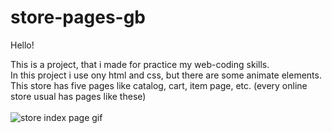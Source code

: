 # store-pages-gb
Hello!<br>

This is a project, that i made for practice my web-coding skills.<br>
In this project i use ony html and css, but there are some animate elements.<br>
This store has five pages like catalog, cart, item page, etc. (every online store usual has pages like these)<br>
<br>
![store index page gif](https://i.ibb.co/RNn9cYY/store-index-page.gif)
